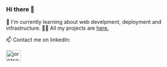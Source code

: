 ### Hi there 👋

<!--
**jorozcov/jorozcov** is a ✨ _special_ ✨ repository because its `README.md` (this file) appears on your GitHub profile.

Here are some ideas to get you started:

- 🔭 I’m currently working on ...
- 🌱 I’m currently learning ...
- 👯 I’m looking to collaborate on ...
- 🤔 I’m looking for help with ...
- 💬 Ask me about ...
- 📫 How to reach me: ...
- 😄 Pronouns: ...
- ⚡ Fun fact: ...
-->

🌱 I'm currently learning about web develpment, deployment and infrastructure.
👨‍💻 All my projects are [here.](https://github.com/jorozcov?tab=repositories)

📫 Contact me on linkedIn:
<p align="left">
<a href="https://www.linkedin.com/in/jorozcova/" target="blank"><img align="center" src="https://raw.githubusercontent.com/rahuldkjain/github-profile-readme-generator/master/src/images/icons/Social/linked-in-alt.svg" alt="jorozcova" height="30" width="40" /></a>
</p>

